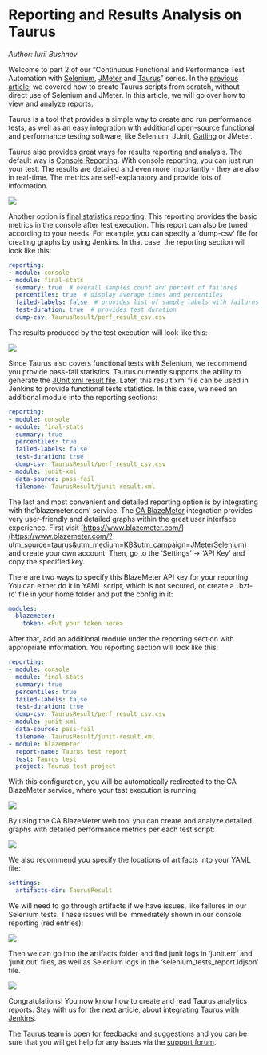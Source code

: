 # Reporting and Results Analysis on Taurus

_Author: Iurii Bushnev_

Welcome to part 2 of our “Continuous Functional and Performance Test Automation with [Selenium](https://www.blazemeter.com/blog/how-automate-testing-using-selenium-webdriver-jenkins-and-allure?utm_source=taurus&utm_medium=KB&utm_campaign=JMeterSelenium), [JMeter](https://www.blazemeter.com/jmeter-load-testing?utm_source=taurus&utm_medium=KB&utm_campaign=JMeterSelenium) and [Taurus](/?utm_source=taurus&utm_medium=KB&utm_campaign=JMeterSelenium)” series. In the [previous article](/kb/Scripting/?utm_source=taurus&utm_medium=KB&utm_campaign=JMeterSelenium), we covered how to create Taurus scripts from scratch, without direct use of Selenium and JMeter. In this article, we will go over how to view and analyze reports.

Taurus is a tool that provides a simple way to create and run performance tests, as well as an easy integration with additional open-source functional and performance testing software, like Selenium, JUnit, [Gatling](http://gatling.io/) or JMeter.

Taurus also provides great ways for results reporting and analysis. The default way is [Console Reporting](/docs/Reporting/#Console-Reporter?utm_source=taurus&utm_medium=KB&utm_campaign=JMeterSelenium). With console reporting, you can just run your test. The results are detailed and even more importantly - they are also in real-time. The metrics are self-explanatory and provide lots of information.

![](console6.png)

Another option is [final statistics reporting](/docs/Reporting/#Final-Stats-Reporter?utm_source=taurus&utm_medium=KB&utm_campaign=JMeterSelenium). This reporting provides the basic metrics in the console after test execution. This report can also be tuned according to your needs. For example, you can specify a ‘dump-csv’ file for creating graphs by using Jenkins. In that case, the reporting section will look like this:

```yaml
reporting:
- module: console
- module: final-stats
  summary: true  # overall samples count and percent of failures
  percentiles: true  # display average times and percentiles
  failed-labels: false  # provides list of sample labels with failures
  test-duration: true  # provides test duration
  dump-csv: TaurusResult/perf_result_csv.csv
```

The results produced by the test execution will look like this:

![](console7.png)

Since Taurus also covers functional tests with Selenium, we recommend you provide pass-fail statistics. Taurus currently supports the ability to generate the [JUnit xml result file](/docs/Reporting/#JUnit-XML-Reporter?utm_source=taurus&utm_medium=KB&utm_campaign=JMeterSelenium). Later, this result xml file can be used in Jenkins to provide functional tests statistics. In this case, we need an additional module into the reporting sections:

```yaml
reporting:
- module: console
- module: final-stats
  summary: true
  percentiles: true
  failed-labels: false   
  test-duration: true
  dump-csv: TaurusResult/perf_result_csv.csv
- module: junit-xml
  data-source: pass-fail
  filename: TaurusResult/junit-result.xml
```

The last and most convenient and detailed reporting option is by integrating with the‘blazemeter.com’ service. The [CA BlazeMeter](/docs/Reporting/#BlazeMeter-Reporter?utm_source=taurus&utm_medium=KB&utm_campaign=JMeterSelenium) integration provides very user-friendly and detailed graphs within the great user interface experience. First visit [https://www.blazemeter.com/](https://www.blazemeter.com/?utm_source=taurus&utm_medium=KB&utm_campaign=JMeterSelenium) and create your own account.  Then, go to the ‘Settings’ -> ‘API Key’ and copy the specified key.

There are two ways to specify this BlazeMeter API key for your reporting. You can either do it in YAML script, which is not secured, or create a ‘.bzt-rc’ file in your home folder and put the config in it:

```yaml
modules:
  blazemeter:
    token: <Put your token here>
```

After that, add an additional module under the reporting section with appropriate information. You reporting section will look like this:

```yaml
reporting:
- module: console
- module: final-stats
  summary: true
  percentiles: true 
  failed-labels: false
  test-duration: true
  dump-csv: TaurusResult/perf_result_csv.csv
- module: junit-xml
  data-source: pass-fail
  filename: TaurusResult/junit-result.xml
- module: blazemeter
  report-name: Taurus test report
  test: Taurus test
  project: Taurus test project
```

With this configuration, you will be automatically redirected to the CA BlazeMeter service, where your test execution is running.

![](blazemeter2.png)

By using the CA BlazeMeter web tool you can create and analyze detailed graphs with detailed performance metrics per each test script:

![](blazemeter3.png)

We also recommend you specify the locations of artifacts into your YAML file:

```yaml
settings:
  artifacts-dir: TaurusResult
```

We will need to go through artifacts if we have issues, like failures in our Selenium tests. These issues will be immediately shown in our console reporting (red entries):

![](console8.png)

Then we can go into the artifacts folder and find junit logs in ‘junit.err’ and ‘junit.out’ files, as well as Selenium logs in the ‘selenium_tests_report.ldjson’ file.

![](selenium-ldjson.png)

Congratulations! You now know how to create and read Taurus analytics reports. Stay with us for the next article, about [integrating Taurus with Jenkins](Jenkins.md).

The Taurus team is open for feedbacks and suggestions and you can be sure that you will get help for any issues via the [support forum](https://groups.google.com/forum/#!forum/codename-taurus).
